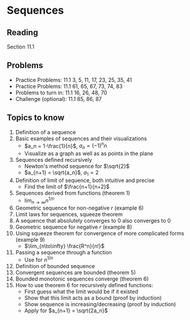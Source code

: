 # Sequences

## Reading

Section 11.1

## Problems

- Practice Problems: 11.1 3, 5, 11, 17, 23, 25, 35, 41
- Practice Problems: 11.1 61, 65, 67, 73, 74, 83
- Problems to turn in: 11.1 16, 26, 48, 70
- Challenge (optional): 11.1 85, 86, 87

## Topics to know

1. Definition of a sequence
2. Basic examples of sequences and their visualizations
    - $a_n = 1-\frac{1}{n}$, $a_n = (-1)^n n$
    - Visualize as a graph as well as as points in the plane
3. Sequences defined recursively
    - Newton's method sequence for $\sqrt{2}$
    - $a_{n+1} = \sqrt{a_n}$, $a_1 = 2$
4. Definition of limit of sequence, both intuitive and precise
    - Find the limit of $\frac{n+1}{n+2}$
5. Sequences derived from functions (theorem 1)
    - $\lim_{n\to\infty} n^{1/n}$
6. Geometric sequence for non-negative $r$ (example 6)
7. Limit laws for sequences, squeeze theorem
8. A sequence that absolutely converges to 0 also converges to 0
9. Geometric sequence for negative $r$ (example 8)
10. Using squeeze theorem for convergence of more complicated forms (example 9)
    - $\lim_{n\to\infty} \frac{R^n}{n!}$
11. Passing a sequence through a function
    - Use for $n^{1/n}$
12. Definition of bounded sequence
13. Convergent sequences are bounded (theorem 5)
14. Bounded monotonic sequences converge (theorem 6)
15. How to use theorem 6 for recursively defined functions:
    - First guess what the limit would be if it existed
    - Show that this limit acts as a bound (proof by induction)
    - Show sequence is increasing/decreasing (proof by induction)
    - Apply for $a_{n+1} = \sqrt{2a_n}$
